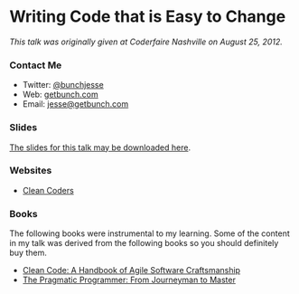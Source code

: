 # Writing Code that is Easy to Change
*This talk was originally given at Coderfaire Nashville on August 25, 2012.*

### Contact Me
* Twitter: [@bunchjesse](http://twitter.com/bunchjesse)
* Web: [getbunch.com](http://getbunch.com)
* Email: [jesse@getbunch.com](mailto:jesse@getbunch.com)

### Slides
[The slides for this talk may be downloaded here](https://github.com/bunchjesse/Talks/raw/master/Writing%20Code%20that%20is%20Easy%20to%20Change/Writing%20Code%20that%20is%20Easy%20to%20Change.pdf).

### Websites
* [Clean Coders](http://cleancoders.com)

### Books

The following books were instrumental to my learning. Some of the content in my talk was derived from the following books so you should definitely buy them.

* [Clean Code: A Handbook of Agile Software Craftsmanship](http://amzn.to/RkLzCP)
* [The Pragmatic Programmer: From Journeyman to Master](http://amzn.to/PjeJir)

